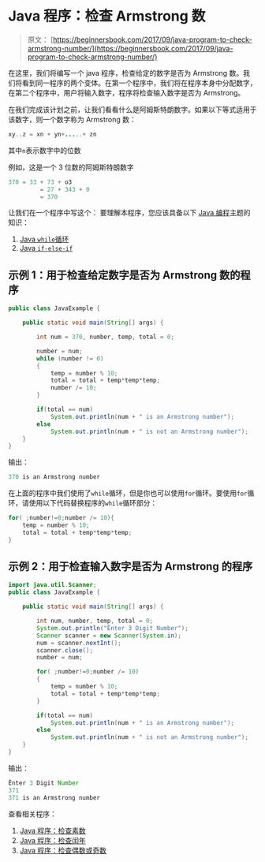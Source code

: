 # Java 程序：检查 Armstrong 数

> 原文： [https://beginnersbook.com/2017/09/java-program-to-check-armstrong-number/](https://beginnersbook.com/2017/09/java-program-to-check-armstrong-number/)

在这里，我们将编写一个 java 程序，检查给定的数字是否为 Armstrong 数。我们将看到同一程序的两个变体。在第一个程序中，我们将在程序本身中分配数字，在第二个程序中，用户将输入数字，程序将检查输入数字是否为 Armstrong。

在我们完成该计划之前，让我们看看什么是阿姆斯特朗数字。如果以下等式适用于该数字，则一个数字称为 Armstrong 数：

```java
xy..z = xn + yn+.....+ zn
```

其中`n`表示数字中的位数

例如，这是一个 3 位数的阿姆斯特朗数字

```java
370 = 33 + 73 + o3
         = 27 + 343 + 0
         = 370

```

让我们在一个程序中写这个：
要理解本程序，您应该具备以下 [Java 编程](https://beginnersbook.com/java-tutorial-for-beginners-with-examples/)主题的知识：

1.  [Java `while`循环](https://beginnersbook.com/2015/03/while-loop-in-java-with-examples/)
2.  [Java `if-else-if`](https://beginnersbook.com/2017/08/if-else-statement-in-java/)

## 示例 1：用于检查给定数字是否为 Armstrong 数的程序

```java
public class JavaExample {

    public static void main(String[] args) {

        int num = 370, number, temp, total = 0;

        number = num;
        while (number != 0)
        {
            temp = number % 10;
            total = total + temp*temp*temp;
            number /= 10;
        }

        if(total == num)
            System.out.println(num + " is an Armstrong number");
        else
            System.out.println(num + " is not an Armstrong number");
    }
}
```

输出：

```java
370 is an Armstrong number
```

在上面的程序中我们使用了`while`循环，但是你也可以使用`for`循环。要使用`for`循环，请使用以下代码替换程序的`while`循环部分：

```java
for( ;number!=0;number /= 10){
    temp = number % 10;
    total = total + temp*temp*temp;
}
```

## 示例 2：用于检查输入数字是否为 Armstrong 的程序

```java
import java.util.Scanner;
public class JavaExample {

    public static void main(String[] args) {

        int num, number, temp, total = 0;
        System.out.println("Ënter 3 Digit Number");
        Scanner scanner = new Scanner(System.in);
        num = scanner.nextInt();
        scanner.close();
        number = num;

        for( ;number!=0;number /= 10)
        {
            temp = number % 10;
            total = total + temp*temp*temp;
        }

        if(total == num)
            System.out.println(num + " is an Armstrong number");
        else
            System.out.println(num + " is not an Armstrong number");
    }
}
```

输出：

```java
Ënter 3 Digit Number
371
371 is an Armstrong number
```

查看相关程序：

1.  [Java 程序：检查素数](https://beginnersbook.com/2014/01/java-program-to-check-prime-number/)
2.  [Java 程序：检查闰年](https://beginnersbook.com/2017/09/java-program-to-check-leap-year/)
3.  [Java 程序：检查偶数或奇数](https://beginnersbook.com/2014/02/java-program-to-check-even-or-odd-number/)